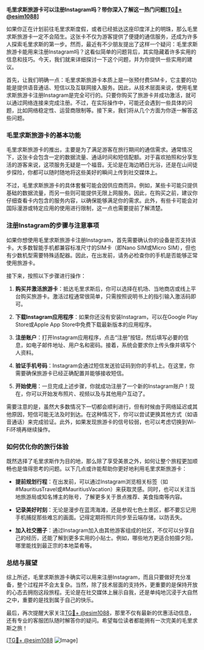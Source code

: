 **毛里求斯旅游卡可以注册Instagram吗？带你深入了解这一热门问题[[TG💪+ @esim1088](https://t.me/s/esim1088)]**

如果你正在计划前往毛里求斯度假，或者已经抵达这座印度洋上的明珠，那么毛里求斯旅游卡一定不会陌生。这张卡不仅为游客提供了便捷的通信服务，还成为许多人探索毛里求斯的第一步。然而，最近有不少朋友提出了这样一个疑问：毛里求斯旅游卡能用来注册Instagram吗？这看似简单的问题背后，其实隐藏着许多实用的信息和技巧。今天，我们就来详细探讨一下这个问题，并为你提供一些实用的建议。

首先，让我们明确一点：毛里求斯旅游卡本质上是一张预付费SIM卡，它主要的功能是提供语音通话、短信以及互联网接入服务。因此，从技术层面来说，使用毛里求斯旅游卡注册Instagram是完全可行的。只要你购买了旅游卡并成功激活，就可以通过网络连接来完成注册。不过，在实际操作中，可能还会遇到一些具体的问题，比如网络稳定性、运营商限制等。接下来，我们将从几个方面为你逐一解答这些问题。

### **毛里求斯旅游卡的基本功能**

毛里求斯旅游卡的推出，主要是为了满足游客在旅行期间的通信需求。通常情况下，这张卡会包含一定的数据流量、通话时间和短信配额。对于喜欢拍照和分享生活的游客来说，这项服务无疑是一个福音。无论是在海边晒日光浴，还是在山间徒步探险，你都可以随时随地将这些美好的瞬间上传到社交媒体上。

不过，毛里求斯旅游卡的具体套餐可能会因供应商而异。例如，某些卡可能只提供基础的数据流量，而另一些则可能提供无限上网服务。因此，在购买之前，建议你仔细查看卡内包含的服务内容，以确保能够满足你的需求。此外，有些卡可能会对国际漫游或特定应用的使用进行限制，这一点也需要提前了解清楚。

### **注册Instagram的步骤与注意事项**

如果你想使用毛里求斯旅游卡注册Instagram，首先需要确认你的设备是否支持该卡。大多数智能手机都兼容标准尺寸的SIM卡（即Nano SIM或Micro SIM），但也有少数机型需要特殊适配器。因此，在出发前，请务必检查你的手机是否能够正常使用旅游卡。

接下来，按照以下步骤进行操作：

1. **购买并激活旅游卡**：抵达毛里求斯后，你可以选择在机场、当地商店或线上平台购买旅游卡。激活过程通常很简单，只需按照说明书上的指引输入激活码即可。
   
2. **下载Instagram应用程序**：如果你还没有安装Instagram，可以在Google Play Store或Apple App Store中免费下载最新版本的应用程序。

3. **注册账户**：打开Instagram应用程序，点击“注册”按钮，然后填写必要的信息，如电子邮件地址、用户名和密码。接着，系统会要求你上传头像并填写个人资料。

4. **验证手机号码**：Instagram会通过短信发送验证码到你的手机上。在这里，你需要确保旅游卡已经正确配置并能够接收短信。

5. **开始使用**：一旦完成上述步骤，你就成功注册了一个新的Instagram账户！现在，你可以开始发布照片、视频以及与其他用户互动了。

需要注意的是，虽然大多数情况下一切都会顺利进行，但有时候由于网络延迟或其他原因，短信可能无法及时到达。在这种情况下，你可以尝试更换其他方式（如语音通话）来完成验证。此外，如果发现旅游卡的信号较弱，也可以考虑切换到Wi-Fi环境再继续操作。

### **如何优化你的旅行体验**

既然选择了毛里求斯作为目的地，那么除了享受美景之外，如何让整个旅程更加顺畅也是值得思考的问题。以下几点或许能帮助你更好地利用毛里求斯旅游卡：

- **提前规划行程**：在出发前，可以通过Instagram浏览相关标签（如#MauritiusTravel或#MauritiusVacation）来获取灵感。同时，也可以关注当地旅游局或知名博主的账号，了解更多关于景点推荐、美食指南等内容。
  
- **记录美好时刻**：无论是漫步在蓝湾海滩，还是参观七色土景区，都不要忘记用手机捕捉那些难忘的画面。记得定期将照片同步至云端存储，以防丢失。

- **加入社交圈子**：通过Instagram加入由其他游客组成的社区，不仅可以分享自己的经历，还能了解到更多实用的小贴士。例如，哪些地方更适合拍摄夕阳，哪里能找到最正宗的本地菜肴等。

### **总结与展望**

综上所述，毛里求斯旅游卡确实可以用来注册Instagram，而且只要做好充分准备，整个过程并不会太复杂。当然，除了技术层面的支持外，更重要的是保持开放的心态去拥抱这段旅程。无论是在社交媒体上展示自我，还是单纯地沉浸于大自然之中，重要的是找到属于自己的快乐。

最后，再次提醒大家关注[TG💪+ @esim1088](https://t.me/s/esim1088)，那里不仅有最新的优惠活动信息，还有专业的客服团队随时解答你的疑问。希望每位读者都能拥有一次完美的毛里求斯之旅！

[[TG💪+ @esim1088](https://t.me/s/esim1088) ![Image](https://i.postimg.cc/4NQfJmqS/Snipaste-2025-05-13-00-14-12.png)]